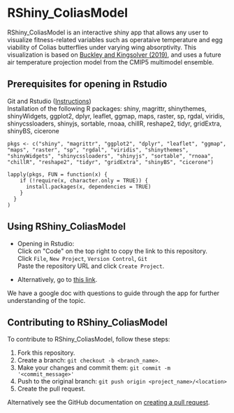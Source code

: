 # RShiny_ColiasModel

RShiny_ColiasModel is an interactive shiny app that allows any user to visualize fitness-related variables such as operataive temperature and egg viability of Colias butterflies under varying wing absorptivity. This visualization is based on [Buckley and Kingsolver (2019)](https://onlinelibrary.wiley.com/doi/full/10.1111/geb.12953), and uses a future air temperature projection model from the CMIP5 multimodel ensemble. 

## Prerequisites for opening in Rstudio
Git and Rstudio ([Instructions](https://resources.github.com/whitepapers/github-and-rstudio/))  
Installation of the following R packages:
shiny, magrittr, shinythemes, shinyWidgets, ggplot2, dplyr, leaflet, ggmap, maps, raster, sp, rgdal, viridis, shinycssloaders, shinyjs, sortable, rnoaa, chillR, reshape2, tidyr, gridExtra, shinyBS, cicerone

```
pkgs <- c("shiny", "magrittr", "ggplot2", "dplyr", "leaflet", "ggmap", "maps", "raster", "sp", "rgdal", "viridis", "shinythemes", "shinyWidgets", "shinycssloaders", "shinyjs", "sortable", "rnoaa", "chillR", "reshape2", "tidyr", "gridExtra", "shinyBS", "cicerone")

lapply(pkgs, FUN = function(x) {
    if (!require(x, character.only = TRUE)) {
      install.packages(x, dependencies = TRUE)
    }
  }
)
```

## Using RShiny_ColiasModel
* Opening in Rstudio:  
Click on "Code" on the top right to copy the link to this repository.  
Click ```File```, ```New Project```, ```Version Control```, ```Git```  
Paste the repository URL and click ```Create Project```.

* Alternatively, go to [this link](https://huckley.shinyapps.io/rshiny_coliasmodel/).

We have a google doc with questions to guide through the app for further understanding of the topic.

## Contributing to RShiny_ColiasModel
<!--- If your README is long or you have some specific process or steps you want contributors to follow, consider creating a separate CONTRIBUTING.md file--->
To contribute to RShiny_ColiasModel, follow these steps:

1. Fork this repository.
2. Create a branch: `git checkout -b <branch_name>`.
3. Make your changes and commit them: `git commit -m '<commit_message>'`
4. Push to the original branch: `git push origin <project_name>/<location>`
5. Create the pull request.

Alternatively see the GitHub documentation on [creating a pull request](https://help.github.com/en/github/collaborating-with-issues-and-pull-requests/creating-a-pull-request).
